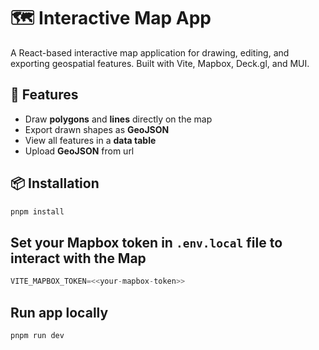 # 🗺️ Interactive Map App

A React-based interactive map application for drawing, editing, and exporting geospatial features. Built with Vite, Mapbox, Deck.gl, and MUI.

## 🚀 Features

- Draw **polygons** and **lines** directly on the map
- Export drawn shapes as **GeoJSON**
- View all features in a **data table**
- Upload **GeoJSON** from url

## 📦 Installation

```bash
pnpm install
```

## Set your Mapbox token in `.env.local` file to interact with the Map

```js
VITE_MAPBOX_TOKEN=<<your-mapbox-token>>
```

## Run app locally

```js
pnpm run dev
```
